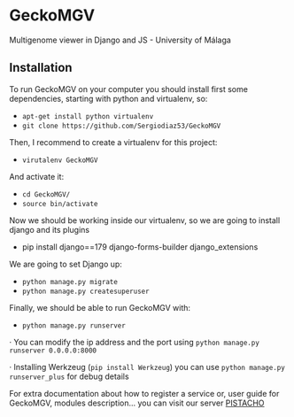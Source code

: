 # GeckoMGV
Multigenome viewer in Django and JS - University of Málaga

## Installation

To run GeckoMGV on your computer you should install first some dependencies, starting with python and virtualenv, so:

* `apt-get install python virtualenv`
* `git clone https://github.com/Sergiodiaz53/GeckoMGV`

Then, I recommend to create a virtualenv for this project:

* `virutalenv GeckoMGV `

And activate it:

* `cd GeckoMGV/`
* `source bin/activate`

Now we should be working inside our virtualenv, so we are going to install django and its plugins

* pip install django==179 django-forms-builder django_extensions

We are going to set Django up:

* `python manage.py migrate`
* `python manage.py createsuperuser`

Finally, we should be able to run GeckoMGV with:

* `python manage.py runserver`

· You can modify the ip address and the port using `python manage.py runserver 0.0.0.0:8000`

· Installing Werkzeug (`pip install Werkzeug`) you can use `python manage.py runserver_plus` for debug details

For extra documentation about how to register a service or, user guide for GeckoMGV, modules description... you can visit our server [PISTACHO](https://pistacho.ac.uma.es)
